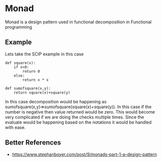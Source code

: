 # Monad
Monad is a design pattern used in functional decomposition in Functional programming

## Example
Lets take the SCIP example in this case
```
def square(x):
    if x<0:
        return 0
    else:
        return x * x

def sumofsquare(x,y):
    return square(x)+square(y)

```

In this case decomposition would be happening as sumofsquare(x,y)=>sumofsquare(square(x)+square(y)). In this case if the number is negative then value returned would be zero. This would become very complicated if we are doing the checks multiple times. Since the evaluate would be happening based on the notations it would be handled with ease.

## Better References
* https://www.stephanboyer.com/post/9/monads-part-1-a-design-pattern

